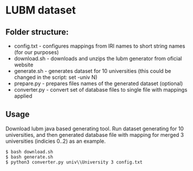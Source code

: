 # LUBM dataset

## Folder structure:
- config.txt - configures mappings from IRI names to short string names (for our purposes)
- download.sh - downloads and unzips the lubm generator from oficial website
- generate.sh - generates dataset for 10 universities (this could be changed in the script: set -univ N)
- prepare.py - prepares files names of the generated dataset (optional)
- converter.py - convert set of database files to single file with mappings applied

## Usage

Download lubm java based generating tool. Run dataset generating for  10 universities, and then 
generated database file with mapping for merged 3 universities (indicies 0..2) as an example.

```
$ bash download.sh
$ bash generate.sh
$ python3 converter.py univ\\University 3 config.txt
```
